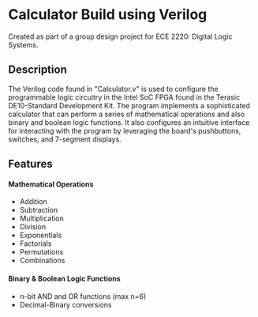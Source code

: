 # Calculator Build using Verilog
Created as part of a group design project for ECE 2220: Digital Logic Systems.

## Description
The Verilog code found in "Calculator.v" is used to configure the programmable logic circuitry in the Intel SoC FPGA found in the Terasic DE10-Standard Development Kit. The program implements a sophisticated calculator that can perform a series of mathematical operations and also binary and boolean logic functions. It also configures an intuitive interface for interacting with the program by leveraging the board's pushbuttons, switches, and 7-segment displays.

## Features
#### Mathematical Operations
- Addition
- Subtraction
- Multiplication
- Division
- Exponentials
- Factorials
- Permutations
- Combinations

#### Binary & Boolean Logic Functions
- n-bit AND and OR functions (max n=6)
- Decimal-Binary conversions
